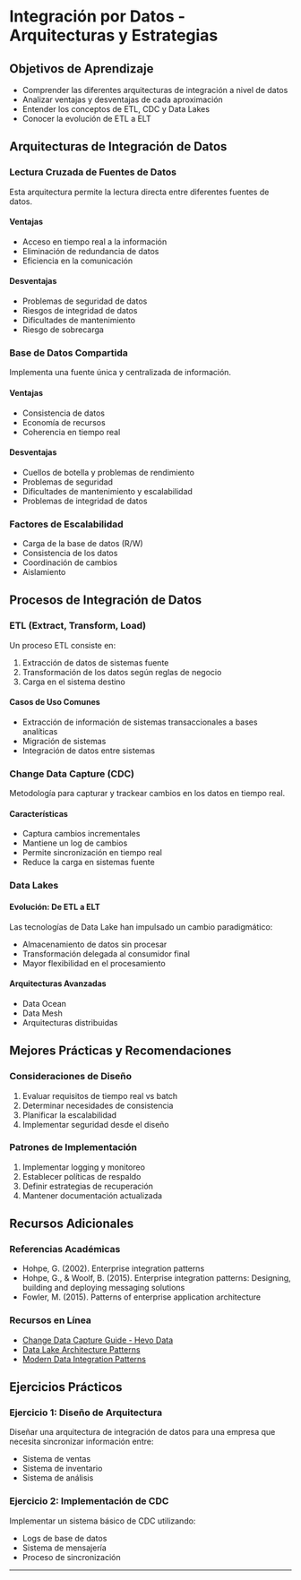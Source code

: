 

# Integración por Datos - Arquitecturas y Estrategias

## Objetivos de Aprendizaje

- Comprender las diferentes arquitecturas de integración a nivel de datos
- Analizar ventajas y desventajas de cada aproximación
- Entender los conceptos de ETL, CDC y Data Lakes
- Conocer la evolución de ETL a ELT

## Arquitecturas de Integración de Datos

### Lectura Cruzada de Fuentes de Datos

Esta arquitectura permite la lectura directa entre diferentes fuentes de datos.

#### Ventajas

- Acceso en tiempo real a la información
- Eliminación de redundancia de datos
- Eficiencia en la comunicación

#### Desventajas

- Problemas de seguridad de datos
- Riesgos de integridad de datos
- Dificultades de mantenimiento
- Riesgo de sobrecarga

### Base de Datos Compartida

Implementa una fuente única y centralizada de información.

#### Ventajas

- Consistencia de datos
- Economía de recursos
- Coherencia en tiempo real

#### Desventajas

- Cuellos de botella y problemas de rendimiento
- Problemas de seguridad
- Dificultades de mantenimiento y escalabilidad
- Problemas de integridad de datos

### Factores de Escalabilidad

- Carga de la base de datos (R/W)
- Consistencia de los datos
- Coordinación de cambios
- Aislamiento

## Procesos de Integración de Datos

### ETL (Extract, Transform, Load)

Un proceso ETL consiste en:

1. Extracción de datos de sistemas fuente
2. Transformación de los datos según reglas de negocio
3. Carga en el sistema destino

#### Casos de Uso Comunes

- Extracción de información de sistemas transaccionales a bases analíticas
- Migración de sistemas
- Integración de datos entre sistemas

### Change Data Capture (CDC)

Metodología para capturar y trackear cambios en los datos en tiempo real.

#### Características

- Captura cambios incrementales
- Mantiene un log de cambios
- Permite sincronización en tiempo real
- Reduce la carga en sistemas fuente

### Data Lakes

#### Evolución: De ETL a ELT

Las tecnologías de Data Lake han impulsado un cambio paradigmático:

- Almacenamiento de datos sin procesar
- Transformación delegada al consumidor final
- Mayor flexibilidad en el procesamiento

#### Arquitecturas Avanzadas

- Data Ocean
- Data Mesh
- Arquitecturas distribuidas

## Mejores Prácticas y Recomendaciones

### Consideraciones de Diseño

1. Evaluar requisitos de tiempo real vs batch
2. Determinar necesidades de consistencia
3. Planificar la escalabilidad
4. Implementar seguridad desde el diseño

### Patrones de Implementación

1. Implementar logging y monitoreo
2. Establecer políticas de respaldo
3. Definir estrategias de recuperación
4. Mantener documentación actualizada

## Recursos Adicionales

### Referencias Académicas

- Hohpe, G. (2002). Enterprise integration patterns
- Hohpe, G., & Woolf, B. (2015). Enterprise integration patterns: Designing, building and deploying messaging solutions
- Fowler, M. (2015). Patterns of enterprise application architecture

### Recursos en Línea

- [Change Data Capture Guide - Hevo Data](https://hevodata.com/learn/change-data-capture/)
- [Data Lake Architecture Patterns](https://aws.amazon.com/big-data/datalakes-and-analytics/)
- [Modern Data Integration Patterns](https://www.confluent.io/learn/data-integration/)

## Ejercicios Prácticos

### Ejercicio 1: Diseño de Arquitectura

Diseñar una arquitectura de integración de datos para una empresa que necesita sincronizar información entre:

- Sistema de ventas
- Sistema de inventario
- Sistema de análisis

### Ejercicio 2: Implementación de CDC

Implementar un sistema básico de CDC utilizando:

- Logs de base de datos
- Sistema de mensajería
- Proceso de sincronización

---
